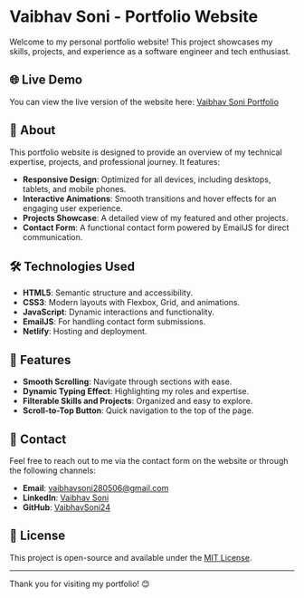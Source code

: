 # Vaibhav Soni - Portfolio Website

Welcome to my personal portfolio website! This project showcases my skills, projects, and experience as a software engineer and tech enthusiast.

## 🌐 Live Demo
You can view the live version of the website here: [Vaibhav Soni Portfolio](https://vaibhavsoniportfolio.netlify.app/)

## 📖 About
This portfolio website is designed to provide an overview of my technical expertise, projects, and professional journey. It features:
- **Responsive Design**: Optimized for all devices, including desktops, tablets, and mobile phones.
- **Interactive Animations**: Smooth transitions and hover effects for an engaging user experience.
- **Projects Showcase**: A detailed view of my featured and other projects.
- **Contact Form**: A functional contact form powered by EmailJS for direct communication.

## 🛠️ Technologies Used
- **HTML5**: Semantic structure and accessibility.
- **CSS3**: Modern layouts with Flexbox, Grid, and animations.
- **JavaScript**: Dynamic interactions and functionality.
- **EmailJS**: For handling contact form submissions.
- **Netlify**: Hosting and deployment.

## 🚀 Features
- **Smooth Scrolling**: Navigate through sections with ease.
- **Dynamic Typing Effect**: Highlighting my roles and expertise.
- **Filterable Skills and Projects**: Organized and easy to explore.
- **Scroll-to-Top Button**: Quick navigation to the top of the page.

## 📧 Contact
Feel free to reach out to me via the contact form on the website or through the following channels:
- **Email**: [vaibhavsoni280506@gmail.com](mailto:vaibhavsoni280506@gmail.com)
- **LinkedIn**: [Vaibhav Soni](https://www.linkedin.com/in/vaibhav-soni-867836285/)
- **GitHub**: [VaibhavSoni24](https://github.com/VaibhavSoni24)

## 📜 License
This project is open-source and available under the [MIT License](LICENSE).

---
Thank you for visiting my portfolio! 😊
